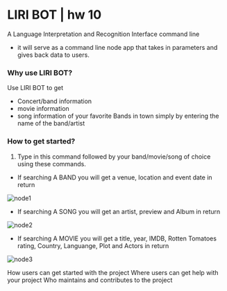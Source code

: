 # LIRI BOT |  hw 10
A Language Interpretation and Recognition Interface command line
- it will serve as a command line node app that takes in parameters and gives back data to users.


 ### Why use LIRI BOT? ###
 Use LIRI BOT to get 
 * Concert/band information
 * movie information
 * song information
 of your favorite Bands in town simply by entering the name of the band/artist
 
 
 
 
 
 
 
 ### How to get started? ###
 1. Type in this command followed by your band/movie/song of choice using these commands.
 * If searching A BAND you will get a venue, location and event date in return
 
 
 
 
 
  ![node1](https://user-images.githubusercontent.com/47580937/57410184-c5027980-71af-11e9-832a-ed69f27923be.jpeg)
  
  




 
 * If searching A SONG you will get an artist, preview and Album in return
 
 
 
 
 
 
 
 
  ![node2](https://user-images.githubusercontent.com/47580937/57411263-a651b200-71b2-11e9-8ffb-b93df915fbbe.jpeg)
 
 
 
 
 
 
 
 
 * If searching A MOVIE you will get a title, year, IMDB, Rotten Tomatoes rating, Country, Languange, Plot and Actors in    return
 
 
 
 
 
 
 
 
 
 ![node3](https://user-images.githubusercontent.com/47580937/57411376-03e5fe80-71b3-11e9-8ea1-c88a4840ec6e.jpeg)

 
 
 


 




How users can get started with the project
Where users can get help with your project
Who maintains and contributes to the project
